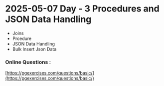 # 2025-05-07    Day - 3 Procedures and JSON Data Handling

- Joins
- Prcedure
- JSON Data Handling
- Bulk Insert Json Data

### Online Questions :
[https://pgexercises.com/questions/basic/](https://pgexercises.com/questions/basic/)
